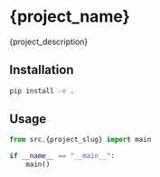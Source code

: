# {project_name}

{project_description}

## Installation

```bash
pip install -e .
```

## Usage

```python
from src.{project_slug} import main

if __name__ == "__main__":
    main()
```

